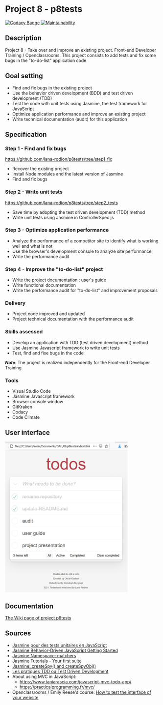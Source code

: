 # Project 8 - p8tests

[![Codacy Badge](https://app.codacy.com/project/badge/Grade/dc97ca1743d1473f933a63a6f7f91f94)](https://www.codacy.com/gh/lana-rodion/p8tests/dashboard?utm_source=github.com&amp;utm_medium=referral&amp;utm_content=lana-rodion/p8tests&amp;utm_campaign=Badge_Grade)
[![Maintainability](https://api.codeclimate.com/v1/badges/d27323738846d7cd7d3b/maintainability)](https://codeclimate.com/github/lana-rodion/p8tests/maintainability)

## Description

Project 8 - Take over and improve an existing project.
Front-end Developer Training / Openclassrooms.
This project consists to add tests and fix some bugs in the "to-do-list" application code.

## Goal setting

*   Find and fix bugs in the existing project
*   Use the behavior driven development (BDD) and test driven development (TDD) 
*   Test the code with unit tests using Jasmine, the test framework for JavaScript 
*   Optimize application performance and improve an existing project
*   Write technical documentation (audit) for this application

## Specification

### Step 1 - Find and fix bugs 
<https://github.com/lana-rodion/p8tests/tree/step1_fix>

*   Recover the existing project 
*   Install Node modules and the latest version of Jasmine
*   Find and fix bugs

### Step 2 - Write unit tests
<https://github.com/lana-rodion/p8tests/tree/step2_tests>

*   Save time by adopting the test driven development (TDD) method 
*   Write unit tests using Jasmine in ControllerSpec.js    
### Step 3 - Optimize application performance 

*   Analyze the performance of a competitor site to identify what is working well and what is not 
*   Use the browser's development console to analyze site performance
*   Write the performance audit 

### Step 4 - Improve the "to-do-list" project  

*   Write the project documentation : user's guide
*   Write functional documentation
*   Write the performance audit for "to-do-list" and improvement proposals
### Delivery

*   Project code improved and updated
*   Project technical documentation with the performance audit 

### Skills assessed

*   Develop an application with TDD (test driven development) method 
*   Use Jasmine Javascript framework to write unit tests
*   Test, find and fixe bugs in the code

***Note***: The project is realized independently for the Front-end Developer Training

### Tools

*   Visual Studio Code
*   Jasmine Javascript framework
*   Browser console window
*   GitKraken
*   Codacy
*   Code Climate

## User interface

<img src="demo/Todos_interface.JPG" width="400" height="auto" alt="Todos interface"/>

## Documentation
[The Wiki page of project p8tests](https://github.com/lana-rodion/p8tests/wiki)

## Sources

*   [Jasmine pour des tests unitaires en JavaScript](https://onechapteraday.fr/javascript-jasmine-unit-tests/)
*   [Jasmine Behavior-Driven JavaScript Getting Started](https://jasmine.github.io/pages/getting_started.html)
*   [Jasmine Namespace: matchers](https://jasmine.github.io/api/edge/matchers.html)
*   [Jasmine Tutorials - Your first suite](https://jasmine.github.io/tutorials/your_first_suite)
*   [Jasmine: createSpy() and createSpyObj()](https://scriptverse.academy/tutorials/jasmine-createspy-createspyobj.html)
*   [Les pratiques TDD ou Test Driven Development](https://www.nutcache.com/fr/blog/tdd-test-driven-development/)
*   About using MVC in JavaScript:
    *   <https://www.taniarascia.com/javascript-mvc-todo-app/>
    *   <https://practicalprogramming.fr/mvc/>
*   Openclassrooms / Emily Reese's course: [How to test the interface of your website](https://openclassrooms.com/fr/courses/3504461-testez-linterface-de-votre-site)